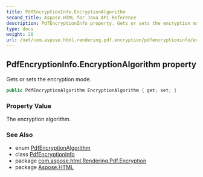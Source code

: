 ```yaml
---
title: PdfEncryptionInfo.EncryptionAlgorithm
second_title: Aspose.HTML for Java API Reference
description: PdfEncryptionInfo property. Gets or sets the encryption mode
type: docs
weight: 20
url: /net/com.aspose.html.rendering.pdf.encryption/pdfencryptioninfo/encryptionalgorithm/
---
```

## PdfEncryptionInfo.EncryptionAlgorithm property

Gets or sets the encryption mode.

```java
public PdfEncryptionAlgorithm EncryptionAlgorithm { get; set; }
```

### Property Value

The encryption algorithm.

### See Also

* enum [PdfEncryptionAlgorithm](../../pdfencryptionalgorithm/)
* class [PdfEncryptionInfo](../)
* package [com.aspose.html.Rendering.Pdf.Encryption](../../pdfencryptioninfo/)
* package [Aspose.HTML](../../../)
